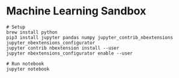 # Machine Learning Sandbox

```
# Setup
brew install python
pip3 install jupyter pandas numpy jupyter_contrib_nbextensions jupyter_nbextensions_configurator
jupyter contrib nbextension install --user
jupyter nbextensions_configurator enable --user
```


```
# Run notebook
jupyter notebook
```

